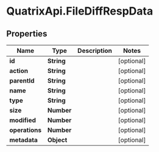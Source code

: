 # QuatrixApi.FileDiffRespData

## Properties
Name | Type | Description | Notes
------------ | ------------- | ------------- | -------------
**id** | **String** |  | [optional] 
**action** | **String** |  | [optional] 
**parentId** | **String** |  | [optional] 
**name** | **String** |  | [optional] 
**type** | **String** |  | [optional] 
**size** | **Number** |  | [optional] 
**modified** | **Number** |  | [optional] 
**operations** | **Number** |  | [optional] 
**metadata** | **Object** |  | [optional] 


